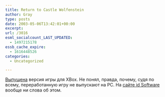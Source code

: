 ```yaml
---
title: Return to Castle Wolfenstein
author: Gray
type: posts
date: 2003-05-06T13:42:01+00:00
excerpt:
url: /3016
esml_socialcount_LAST_UPDATED:
  - 1497215178
essb_cache_expire:
  - 1616448526
categories:
  - Uncategorized

---
```








<a href="http://www.prnewswire.com/cgi-bin/stories.pl?ACCT=104&#038;STORY=/www/story/05-06-2003/0001940942&#038;EDATE=" target="_blank">Выпущена</a> версия игры для XBox. Не понял, правда, почему, судя по всему, переработанную игру не выпускают на PC. На <a href="http://www.idsoftware.com/games/wolfenstein/rtcw/" target="_blank">сайте id Software</a> вообще ни слова об этом.